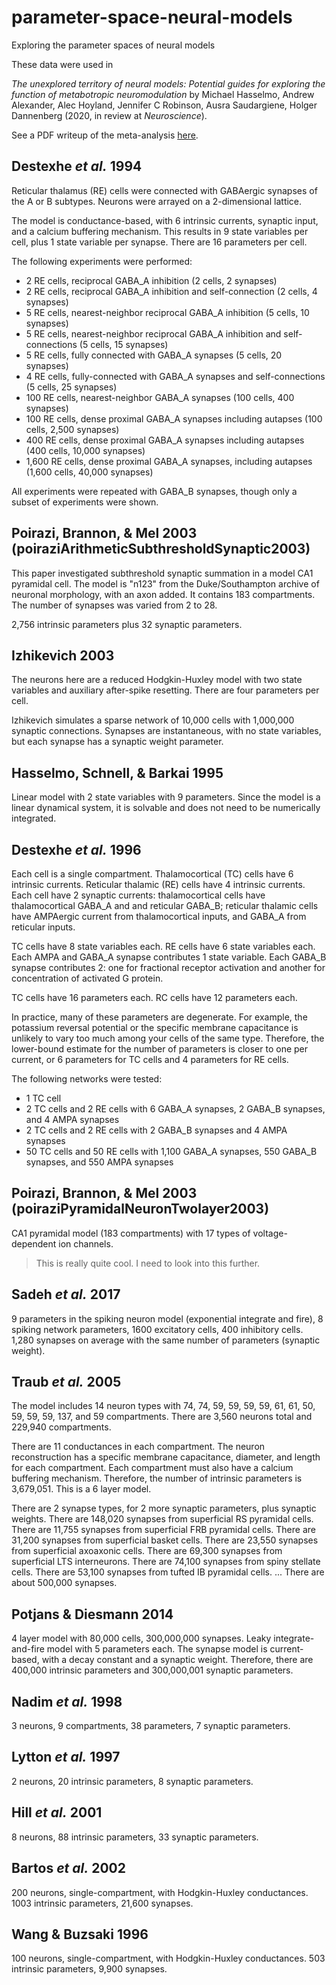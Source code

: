 # parameter-space-neural-models
Exploring the parameter spaces of neural models

These data were used in

*The unexplored territory of neural models: Potential guides for exploring the function of metabotropic neuromodulation* by
Michael Hasselmo, Andrew Alexander, Alec Hoyland, Jennifer C Robinson, Ausra Saudargiene, Holger Dannenberg
(2020, in review at *Neuroscience*).

See a PDF writeup of the meta-analysis [here](https://github.com/hasselmonians/parameter-space-neural-models/blob/master/review-paper/paper.pdf).

## Destexhe *et al.* 1994
Reticular thalamus (RE) cells were connected with GABAergic synapses of the A or B subtypes.
Neurons were arrayed on a 2-dimensional lattice.

The model is conductance-based, with 6 intrinsic currents, synaptic input, and a calcium buffering mechanism.
This results in 9 state variables per cell, plus 1 state variable per synapse.
There are 16 parameters per cell.

The following experiments were performed:

* 2 RE cells, reciprocal GABA_A inhibition (2 cells, 2 synapses)
* 2 RE cells, reciprocal GABA_A inhibition and self-connection (2 cells, 4 synapses)
* 5 RE cells, nearest-neighbor reciprocal GABA_A inhibition (5 cells, 10 synapses)
* 5 RE cells, nearest-neighbor reciprocal GABA_A inhibition and self-connections (5 cells, 15 synapses)
* 5 RE cells, fully connected with GABA_A synapses (5 cells, 20 synapses)
* 4 RE cells, fully-connected with GABA_A synapses and self-connections (5 cells, 25 synapses)
* 100 RE cells, nearest-neighbor GABA_A synapses (100 cells, 400 synapses)
* 100 RE cells, dense proximal GABA_A synapses including autapses (100 cells, 2,500 synapses)
* 400 RE cells, dense proximal GABA_A synapses including autapses (400 cells, 10,000 synapses)
* 1,600 RE cells, dense proximal GABA_A synapses, including autapses (1,600 cells, 40,000 synapses)

All experiments were repeated with GABA_B synapses, though only a subset of experiments were shown.

## Poirazi, Brannon, & Mel 2003 (poiraziArithmeticSubthresholdSynaptic2003)

This paper investigated subthreshold synaptic summation in a model CA1 pyramidal cell.
The model is "n123" from the Duke/Southampton archive of neuronal morphology,
with an axon added.
It contains 183 compartments.
The number of synapses was varied from 2 to 28.

2,756 intrinsic parameters plus 32 synaptic parameters.

## Izhikevich 2003

The neurons here are a reduced Hodgkin-Huxley model with two state variables
and auxiliary after-spike resetting.
There are four parameters per cell.

Izhikevich simulates a sparse network of 10,000 cells with 1,000,000 synaptic connections.
Synapses are instantaneous, with no state variables, but each synapse has a synaptic weight parameter.

<!-- ## Rumelhart *et al.* 1986

Paper on backpropagation algorithm for ANNs. -->

## Hasselmo, Schnell, & Barkai 1995

Linear model with 2 state variables with 9 parameters.
Since the model is a linear dynamical system,
it is solvable and does not need to be numerically integrated.

## Destexhe *et al.* 1996

Each cell is a single compartment.
Thalamocortical (TC) cells have 6 intrinsic currents.
Reticular thalamic (RE) cells have 4 intrinsic currents.
Each cell have 2 synaptic currents:
thalamocortical cells have thalamocortical GABA_A and and reticular GABA_B;
reticular thalamic cells have AMPAergic current from thalamocortical inputs,
and GABA_A from reticular inputs.

TC cells have 8 state variables each.
RE cells have 6 state variables each.
Each AMPA and GABA_A synapse contributes 1 state variable.
Each GABA_B synapse contributes 2: one for fractional receptor activation
and another for concentration of activated G protein.

TC cells have 16 parameters each.
RC cells have 12 parameters each.

In practice, many of these parameters are degenerate.
For example, the potassium reversal potential or the specific membrane capacitance
is unlikely to vary too much among your cells of the same type.
Therefore, the lower-bound estimate for the number of parameters is closer to one per current,
or 6 parameters for TC cells and 4 parameters for RE cells.

The following networks were tested:

* 1 TC cell
* 2 TC cells and 2 RE cells with 6 GABA_A synapses, 2 GABA_B synapses, and 4 AMPA synapses
* 2 TC cells and 2 RE cells with 2 GABA_B synapses and 4 AMPA synapses
* 50 TC cells and 50 RE cells with 1,100 GABA_A synapses, 550 GABA_B synapses, and 550 AMPA synapses

## Poirazi, Brannon, & Mel 2003 (poiraziPyramidalNeuronTwolayer2003)

CA1 pyramidal model (183 compartments) with 17 types of voltage-dependent ion channels.
> This is really quite cool. I need to look into this further.

## Sadeh *et al.*  2017

9 parameters in the spiking neuron model (exponential integrate and fire), 8 spiking network parameters,
1600 excitatory cells, 400 inhibitory cells.
1,280 synapses on average with the same number of parameters (synaptic weight).

## Traub *et al.* 2005

The model includes 14 neuron types with 74, 74, 59, 59, 59, 59, 61, 61, 50, 59, 59,
59, 137, and 59 compartments. There are 3,560 neurons total and 229,940 compartments.


There are 11 conductances in each compartment.
The neuron reconstruction has a specific membrane capacitance, diameter, and length for each compartment.
Each compartment must also have a calcium buffering mechanism.
Therefore, the number of intrinsic parameters is 3,679,051.
This is a 6 layer model.

There are 2 synapse types, for 2 more synaptic parameters, plus synaptic weights.
There are 148,020 synapses from superficial RS pyramidal cells.
There are 11,755 synapses from superficial FRB pyramidal cells.
There are 31,200 synapses from superficial basket cells.
There are 23,550 synapses from superficial axoaxonic cells.
There are 69,300 synapses from superficial LTS interneurons.
There are 74,100 synapses from spiny stellate cells.
There are 53,100 synapses from tufted IB pyramidal cells.
...
There are about 500,000 synapses.

## Potjans & Diesmann 2014

4 layer model with 80,000 cells, 300,000,000 synapses.
Leaky integrate-and-fire model with 5 parameters each.
The synapse model is current-based, with a decay constant and a synaptic weight.
Therefore, there are 400,000 intrinsic parameters and 300,000,001 synaptic parameters.

## Nadim *et al.* 1998

3 neurons, 9 compartments, 38 parameters, 7 synaptic parameters.

## Lytton *et al.* 1997

2 neurons, 20 intrinsic parameters, 8 synaptic parameters.

## Hill *et al.* 2001

8 neurons, 88 intrinsic parameters, 33 synaptic parameters.

## Bartos *et al.* 2002

200 neurons, single-compartment, with Hodgkin-Huxley conductances.
1003 intrinsic parameters, 21,600 synapses.

## Wang & Buzsaki 1996

100 neurons, single-compartment, with Hodgkin-Huxley conductances.
503 intrinsic parameters, 9,900 synapses.
